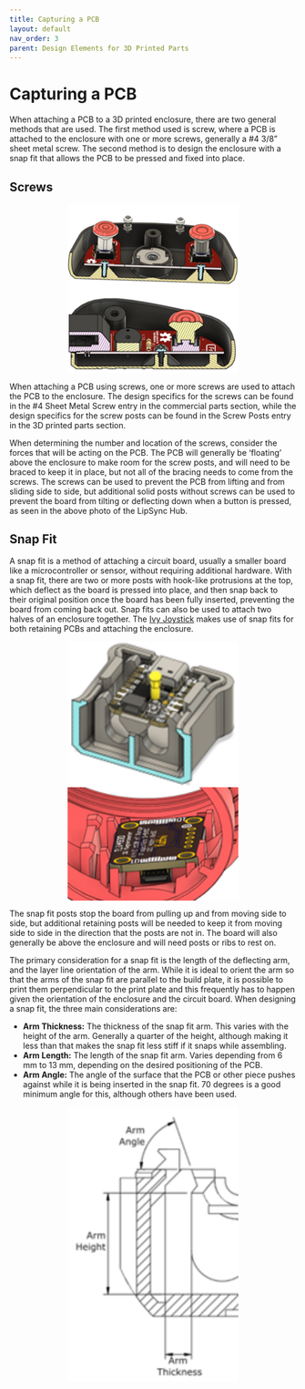 ```yaml
---
title: Capturing a PCB
layout: default
nav_order: 3
parent: Design Elements for 3D Printed Parts
---
```


# Capturing a PCB

When attaching a PCB to a 3D printed enclosure, there are two general methods that are used. The first method used is screw, where a PCB is attached to the enclosure with one or more screws, generally a #4 3/8” sheet metal screw. The second method is to design the enclosure with a snap fit that allows the PCB to be pressed and fixed into place.

## Screws

<img src="Photos/Captured_PCB/Captured_PCB_IMG1.png" width="300" style="display: block; margin: 0 auto" alt="A cross section of the lipsync hub showing the PCB screwed into place. ">
<img src="Photos/Captured_PCB/Captured_PCB_IMG2.png" width="300" style="display: block; margin: 0 auto" alt="A cross section of the LipSync hub with a post supporting the arms of the PCB. ">

When attaching a PCB using screws, one or more screws are used to attach the PCB to the enclosure. The design specifics for the screws can be found in the #4 Sheet Metal Screw entry in the commercial parts section, while the design specifics for the screw posts can be found in the Screw Posts entry in the 3D printed parts section.

When determining the number and location of the screws, consider the forces that will be acting on the PCB. The PCB will generally be ‘floating’ above the enclosure to make room for the screw posts, and will need to be braced to keep it in place, but not all of the bracing needs to come from the screws. The screws can be used to prevent the PCB from lifting and from sliding side to side, but additional solid posts without screws can be used to prevent the board from tilting or deflecting down when a button is pressed, as seen in the above photo of the LipSync Hub.

## Snap Fit

A snap fit is a method of attaching a circuit board, usually a smaller board like a microcontroller or sensor, without requiring additional hardware. With a snap fit, there are two or more posts with hook-like protrusions at the top, which deflect as the board is pressed into place, and then snap back to their original position once the board has been fully inserted, preventing the board from coming back out. Snap fits can also be used to attach two halves of an enclosure together. The [Ivy Joystick](https://github.com/makersmakingchange/Ivy-Nunchuck-Joystick-Adapter) makes use of snap fits for both retaining PCBs and attaching the enclosure.

<img src="Photos/Captured_PCB/Captured_PCB_IMG3.png" width="300" style="display: block; margin: 0 auto" alt="A cross section of the Ivy joystick. ">
<img src="Photos/Captured_PCB/Captured_PCB_IMG4.png" width="300" style="display: block; margin: 0 auto" alt="A photo of the ambient pressure sensor in the LipSync. ">

The snap fit posts stop the board from pulling up and from moving side to side, but additional retaining posts will be needed to keep it from moving side to side in the direction that the posts are not in. The board will also generally be above the enclosure and will need posts or ribs to rest on.

The primary consideration for a snap fit is the length of the deflecting arm, and the layer line orientation of the arm. While it is ideal to orient the arm so that the arms of the snap fit are parallel to the build plate, it is possible to print them perpendicular to the print plate and this frequently has to happen given the orientation of the enclosure and the circuit board. When designing a snap fit, the three main considerations are:

- **Arm Thickness:** The thickness of the snap fit arm. This varies with the height of the arm. Generally a quarter of the height, although making it less than that makes the snap fit less stiff if it snaps while assembling.
- **Arm Length:** The length of the snap fit arm. Varies depending from 6 mm to 13 mm, depending on the desired positioning of the PCB.
- **Arm Angle:** The angle of the surface that the PCB or other piece pushes against while it is being inserted in the snap fit. 70 degrees is a good minimum angle for this, although others have been used.

<img src="Photos/Captured_PCB/Captured_PCB_IMG5.png" width="300" style="display: block; margin: 0 auto" alt="A sketch of a snap fit arm with the key dimensions labeled. ">